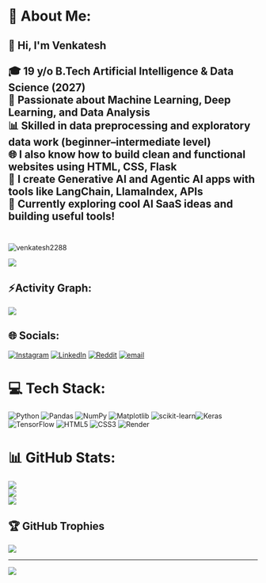 # 💫 About Me:
## 👋 Hi, I'm Venkatesh<br><br>🎓 19 y/o B.Tech Artificial Intelligence & Data Science (2027)  <br>🧠 Passionate about Machine Learning, Deep Learning, and Data Analysis  <br>📊 Skilled in data preprocessing and exploratory data work (beginner–intermediate level)  <br>🌐 I also know how to build clean and functional websites using HTML, CSS, Flask  <br>🤖 I create Generative AI and Agentic AI apps with tools like LangChain, LlamaIndex, APIs  <br>🚀 Currently exploring cool AI SaaS ideas and building useful tools!<br><br>

<p align="left"> <img src="https://komarev.com/ghpvc/?username=venkatesh2288&label=Profile%20views&color=0e75b6&style=flat" alt="venkatesh2288" /> </p>

<img src="https://user-images.githubusercontent.com/73097560/115834477-dbab4500-a447-11eb-908a-139a6edaec5c.gif"><h2 align="left">⚡Activity Graph:</h2>
<img align="center" src="https://github-readme-activity-graph.vercel.app/graph?username=venkatesh2288&theme=gotham"/>


## 🌐 Socials:
[![Instagram](https://img.shields.io/badge/Instagram-%23E4405F.svg?logo=Instagram&logoColor=white)](https://instagram.com/__v3nkat__) [![LinkedIn](https://img.shields.io/badge/LinkedIn-%230077B5.svg?logo=linkedin&logoColor=white)](https://linkedin.com/in/venkateshsivapragash) [![Reddit](https://img.shields.io/badge/Reddit-%23FF4500.svg?logo=Reddit&logoColor=white)](https://reddit.com/user/Soona_paana69) [![email](https://img.shields.io/badge/Email-D14836?logo=gmail&logoColor=white)](mailto:venkateshsivapragash@gmail.com) 

# 💻 Tech Stack:
![Python](https://img.shields.io/badge/python-3670A0?style=plastic&logo=python&logoColor=ffdd54)
![Pandas](https://img.shields.io/badge/pandas-%23150458.svg?style=plastic&logo=pandas&logoColor=white) ![NumPy](https://img.shields.io/badge/numpy-%23013243.svg?style=plastic&logo=numpy&logoColor=white) ![Matplotlib](https://img.shields.io/badge/Matplotlib-%23ffffff.svg?style=plastic&logo=Matplotlib&logoColor=black) ![scikit-learn](https://img.shields.io/badge/scikit--learn-%23F7931E.svg?style=plastic&logo=scikit-learn&logoColor=white)![Keras](https://img.shields.io/badge/Keras-%23D00000.svg?style=plastic&logo=Keras&logoColor=white) ![TensorFlow](https://img.shields.io/badge/TensorFlow-%23FF6F00.svg?style=plastic&logo=TensorFlow&logoColor=white) ![HTML5](https://img.shields.io/badge/html5-%23E34F26.svg?style=plastic&logo=html5&logoColor=white) ![CSS3](https://img.shields.io/badge/css3-%231572B6.svg?style=plastic&logo=css3&logoColor=white) ![Render](https://img.shields.io/badge/Render-%46E3B7.svg?style=plastic&logo=render&logoColor=white)
# 📊 GitHub Stats:
![](https://github-readme-stats.vercel.app/api?username=venkatesh2288&theme=gotham&hide_border=false&include_all_commits=true&count_private=false)<br/>
![](https://nirzak-streak-stats.vercel.app/?user=venkatesh2288&theme=gotham&hide_border=false)<br/>
![](https://github-readme-stats.vercel.app/api/top-langs/?username=venkatesh2288&theme=gotham&hide_border=false&include_all_commits=true&count_private=false&layout=compact)

## 🏆 GitHub Trophies
![](https://github-profile-trophy.vercel.app/?username=venkatesh2288&theme=radical&no-frame=false&no-bg=true&margin-w=4)

---
[![](https://visitcount.itsvg.in/api?id=venkatesh2288&icon=0&color=0)](https://visitcount.itsvg.in)



<!-- Proudly created with GPRM ( https://gprm.itsvg.in ) -->

